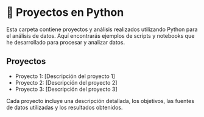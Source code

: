 # 🐍 Proyectos en Python

Esta carpeta contiene proyectos y análisis realizados utilizando Python para el análisis de datos. Aquí encontrarás ejemplos de scripts y notebooks que he desarrollado para procesar y analizar datos.

## Proyectos
- Proyecto 1: [Descripción del proyecto 1]
- Proyecto 2: [Descripción del proyecto 2]
- Proyecto 3: [Descripción del proyecto 3]

Cada proyecto incluye una descripción detallada, los objetivos, las fuentes de datos utilizadas y los resultados obtenidos.